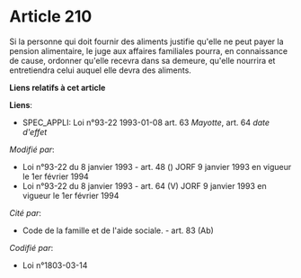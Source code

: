 # Article 210

Si la personne qui doit fournir des aliments justifie qu'elle ne peut payer la pension alimentaire, le juge aux affaires
familiales pourra, en connaissance de cause, ordonner qu'elle recevra dans sa demeure, qu'elle nourrira et entretiendra celui
auquel elle devra des aliments.

**Liens relatifs à cet article**

**Liens**:

  - SPEC_APPLI: Loi n°93-22 1993-01-08 art. 63 *Mayotte*, art. 64 *date d'effet*

_Modifié par_:

  - Loi n°93-22 du 8 janvier 1993 - art. 48 () JORF 9 janvier 1993 en vigueur le 1er février 1994
  - Loi n°93-22 du 8 janvier 1993 - art. 64 (V) JORF 9 janvier 1993 en vigueur le 1er février 1994

_Cité par_:

  - Code de la famille et de l'aide sociale. - art. 83 (Ab)

_Codifié par_:

  - Loi n°1803-03-14
